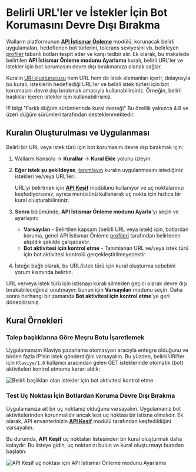 # Belirli URL'ler ve İstekler İçin Bot Korumasını Devre Dışı Bırakma

Wallarm platformunun [**API İstismar Önleme**](../../api-abuse-prevention/overview.md) modülü, korunacak belirli uygulamaları, hedeflenen bot türlerini, tolerans seviyesini vb. belirleyen [profiler](../../api-abuse-prevention/setup.md) tabanlı botları tespit eder ve karşı tedbir alır. Ek olarak, bu makalede belirtilen **API İstismar Önleme modunu Ayarlama** kuralı, belirli URL'ler ve istekler için bot korumasını devre dışı bırakmanıza olanak sağlar.

Kuralın [URI oluşturucusu](../../user-guides/rules/add-rule.md#uri-constructor) hem URL hem de istek elemanları içerir, dolayısıyla bu kuralı, isteklerin hedeflediği URL'ler ve belirli istek türleri için bot korumasını devre dışı bırakmak amacıyla kullanabilirsiniz. Örneğin, belirli başlıklar içeren istekler için kullanabilirsiniz.

!!! bilgi "Farklı düğüm sürümlerinde kural desteği"
   Bu özellik yalnızca 4.8 ve üzeri düğüm sürümleri tarafından desteklenmektedir.

## Kuralın Oluşturulması ve Uygulanması

Belirli bir URL veya istek türü için bot korumasını devre dışı bırakmak için:

1. Wallarm Konsolu → **Kurallar** → **Kural Ekle** yolunu izleyin.
1. **Eğer istek şu şekildeyse**, [tanımlayın](../../user-guides/rules/add-rule.md#uri-constructor) kuralın uygulanmasını istediğiniz istekleri ve/veya URL'leri.

    URL'yi belirtmek için [**API Keşif**](../../about-wallarm/api-discovery.md) modülünü kullanıyor ve uç noktalarınızı keşfediyorsanız, ayrıca menüsünü kullanarak uç nokta için hızlıca bir kural oluşturabilirsiniz.

1. **Sonra** bölümünde, **API İstismar Önleme modunu Ayarla**'yı seçin ve ayarlayın:

    * **Varsayılan** - Belirtilen kapsam (belirli URL veya istek) için, botlardan koruma, genel API İstismar Önleme [profileri](../../api-abuse-prevention/setup.md) tarafından belirlenen alışıldık şekilde çalışacaktır.
    * **Bot aktivitesi için kontrol etme** - Tanımlanan URL ve/veya istek türü için bot aktivitesi kontrolü gerçekleştirilmeyecektir.

1. İsteğe bağlı olarak, bu URL/istek türü için kural oluşturma sebebini yorum kısmında belirtin.

URL ve/veya istek türü için istisnayı kuralı silmeden geçici olarak devre dışı bırakabileceğinizi unutmayın: bunun için **Varsayılan** modunu seçin. Daha sonra herhangi bir zamanda **Bot aktivitesi için kontrol etme**'ye geri dönebilirsiniz.

## Kural Örnekleri

### Talep başlıklarına Göre Meşru Botu İşaretlemek

Uygulamanızın Klaviyo pazarlama otomasyon aracıyla entegre olduğunu ve birden fazla IP'nin istek gönderdiğini varsayalım. Bu yüzden, belirli URI'ler için `Klaviyo/1.0` kullanıcı aracından gelen GET isteklerinde otomatik (bot) aktiviteleri kontrol etmeme kararı aldık:

![Belirli başlıkları olan istekler için bot aktivitesi kontrol etme](../../images/user-guides/rules/api-abuse-url-request.png)

### Test Uç Noktası İçin Botlardan Koruma Devre Dışı Bırakma

Uygulamanıza ait bir uç noktanız olduğunu varsayalım. Uygulamanız bot aktivitelerinden korunmalıdır ancak test uç noktası bir istisna olmalıdır. Ek olarak, API envanterinizin [**API Keşif**](../../about-wallarm/api-discovery.md) modülü tarafından keşfedildiğini varsayalım.

Bu durumda, **API Keşif** uç noktaları listesinden bir kural oluşturmak daha kolaydır. Bu listeye gidin, uç noktanızı bulun ve kural oluşturmayı buradan başlatın:

![API Keşif uç noktası için API İstismar Önleme modunu Ayarlama](../../images/user-guides/rules/api-abuse-url.png)
